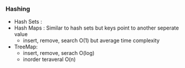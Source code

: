 

### Hashing

- Hash Sets :
- Hash Maps : Similar to  hash sets but keys point to another seperate value
	- insert, remove, search O(1) but average time complexity
- TreeMap:
	- insert, remove, serach O(log)
	- inorder teraveral O(n)